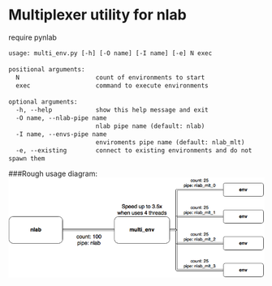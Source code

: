# Multiplexer utility for nlab

require pynlab

````
usage: multi_env.py [-h] [-O name] [-I name] [-e] N exec

positional arguments:
  N                     count of environments to start
  exec                  command to execute environments

optional arguments:
  -h, --help            show this help message and exit
  -O name, --nlab-pipe name
                        nlab pipe name (default: nlab)
  -I name, --envs-pipe name
                        enviroments pipe name (default: nlab_mlt)
  -e, --existing        connect to existing environments and do not spawn them
````

###Rough usage diagram:
![diagram](.\diagram.png)
